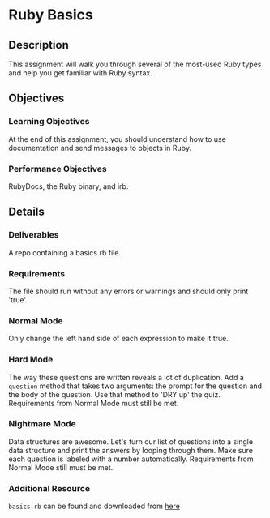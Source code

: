 #  Ruby Basics
## Description
 This assignment will walk you through several of the most-used Ruby types and help you get familiar with Ruby syntax.

## Objectives

### Learning Objectives
 At the end of this assignment, you should understand how to use documentation and send messages to objects in Ruby.

### Performance Objectives
  RubyDocs, the Ruby binary, and irb.

## Details

### Deliverables
 A repo containing a basics.rb file.

### Requirements
  The file should run without any errors or warnings and should only print 'true'.

### Normal Mode
  Only change the left hand side of each expression to make it true.
### Hard Mode
  The way these questions are written reveals a lot of duplication. Add a `question` method that takes two arguments: the prompt for the question and the body of the question. Use that method to 'DRY up' the quiz. Requirements from Normal Mode must still be met.
### Nightmare Mode
   Data structures are awesome. Let's turn our list of questions into a single data structure and print the answers by looping through them. Make sure each question is labeled with a number automatically. Requirements from Normal Mode still must be met.

### Additional Resource
 `basics.rb` can be found and downloaded from [here](https://gist.github.com/jah2488/1be33c0b78269f97d908)
